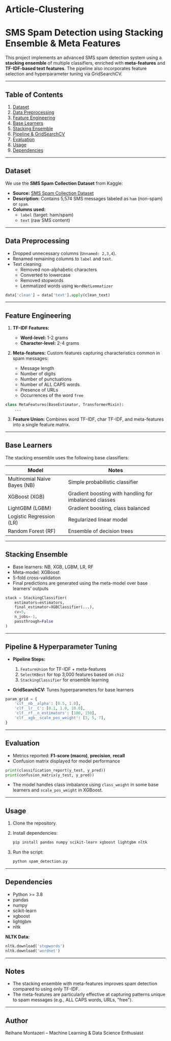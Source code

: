 # Article-Clustering


# SMS Spam Detection using Stacking Ensemble & Meta Features

This project implements an advanced SMS spam detection system using a **stacking ensemble** of multiple classifiers, enriched with **meta-features** and **TF-IDF-based text features**. The pipeline also incorporates feature selection and hyperparameter tuning via GridSearchCV.

---

## Table of Contents
1. [Dataset](#dataset)
2. [Data Preprocessing](#data-preprocessing)
3. [Feature Engineering](#feature-engineering)
4. [Base Learners](#base-learners)
5. [Stacking Ensemble](#stacking-ensemble)
6. [Pipeline & GridSearchCV](#pipeline--gridsearchcv)
7. [Evaluation](#evaluation)
8. [Usage](#usage)
9. [Dependencies](#dependencies)

---

## Dataset
We use the **SMS Spam Collection Dataset** from Kaggle:

- **Source:** [SMS Spam Collection Dataset](https://raw.githubusercontent.com/mohitgupta-omg/Kaggle-SMS-Spam-Collection-Dataset-/master/spam.csv)
- **Description:** Contains 5,574 SMS messages labeled as `ham` (non-spam) or `spam`.
- **Columns used:** 
  - `label` (target: ham/spam)
  - `text` (raw SMS content)

---

## Data Preprocessing
- Dropped unnecessary columns (`Unnamed: 2,3,4`).
- Renamed remaining columns to `label` and `text`.
- Text cleaning:
  - Removed non-alphabetic characters
  - Converted to lowercase
  - Removed stopwords
  - Lemmatized words using `WordNetLemmatizer`

```python
data['clean'] = data['text'].apply(clean_text)
````

---

## Feature Engineering

1. **TF-IDF Features:**

   * **Word-level:** 1-2 grams
   * **Character-level:** 2-4 grams
2. **Meta-features:** Custom features capturing characteristics common in spam messages:

   * Message length
   * Number of digits
   * Number of punctuations
   * Number of ALL CAPS words
   * Presence of URLs
   * Occurrences of the word `free`

```python
class MetaFeatures(BaseEstimator, TransformerMixin):
    ...
```

3. **Feature Union:** Combines word TF-IDF, char TF-IDF, and meta-features into a single feature matrix.

---

## Base Learners

The stacking ensemble uses the following base classifiers:

| Model                        | Notes                                                  |
| ---------------------------- | ------------------------------------------------------ |
| Multinomial Naive Bayes (NB) | Simple probabilistic classifier                        |
| XGBoost (XGB)                | Gradient boosting with handling for imbalanced classes |
| LightGBM (LGBM)              | Gradient boosting, class balanced                      |
| Logistic Regression (LR)     | Regularized linear model                               |
| Random Forest (RF)           | Ensemble of decision trees                             |

---

## Stacking Ensemble

* Base learners: NB, XGB, LGBM, LR, RF
* Meta-model: XGBoost
* 5-fold cross-validation
* Final predictions are generated using the meta-model over base learners’ outputs

```python
stack = StackingClassifier(
    estimators=estimators,
    final_estimator=XGBClassifier(...),
    cv=5,
    n_jobs=-1,
    passthrough=False
)
```

---

## Pipeline & Hyperparameter Tuning

* **Pipeline Steps:**

  1. `FeatureUnion` for TF-IDF + meta-features
  2. `SelectKBest` for top 3,000 features based on `chi2`
  3. `StackingClassifier` for ensemble learning

* **GridSearchCV:** Tunes hyperparameters for base learners

```python
param_grid = {
    'clf__nb__alpha': [0.5, 1.0],
    'clf__lr__C': [0.1, 1.0, 10.0],
    'clf__rf__n_estimators': [100, 150],
    'clf__xgb__scale_pos_weight': [3, 5, 7],
}
```

---

## Evaluation

* Metrics reported: **F1-score (macro)**, **precision**, **recall**
* Confusion matrix displayed for model performance

```python
print(classification_report(y_test, y_pred))
print(confusion_matrix(y_test, y_pred))
```

* The model handles class imbalance using `class_weight` in some base learners and `scale_pos_weight` in XGBoost.

---

## Usage

1. Clone the repository.
2. Install dependencies:

   ```bash
   pip install pandas numpy scikit-learn xgboost lightgbm nltk
   ```
3. Run the script:

   ```bash
   python spam_detection.py
   ```

---

## Dependencies

* Python >= 3.8
* pandas
* numpy
* scikit-learn
* xgboost
* lightgbm
* nltk

**NLTK Data:**

```python
nltk.download('stopwords')
nltk.download('wordnet')
```

---

## Notes

* The stacking ensemble with meta-features improves spam detection compared to using only TF-IDF.
* The meta-features are particularly effective at capturing patterns unique to spam messages (e.g., ALL CAPS words, URLs, "free").

---

## Author

Reihane Montazeri – Machine Learning & Data Science Enthusiast

